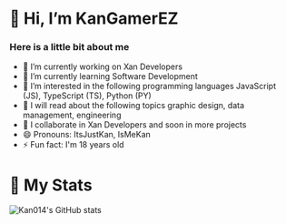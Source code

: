 # 👋 Hi, I’m KanGamerEZ
<h3>Here is a little bit about me</h3>  

- 🔭 I’m currently working on Xan Developers
- 🌱 I’m currently learning Software Development
- 💬 I’m interested in the following programming languages JavaScript (JS), TypeScript (TS), Python (PY)
- 📖 I will read about the following topics graphic design, data management, engineering
- 🤝 I collaborate in Xan Developers and soon in more projects
- 😄 Pronouns: ItsJustKan, IsMeKan
- ⚡ Fun fact: I'm 18 years old
<!--- 📫 How to reach me my socials or my [discord](https://discord.gg/9KBZXccxXq) -->

# 🔎 My Stats

![Kan014's GitHub stats](https://github-readme-stats.vercel.app/api?username=kangamerez&show_icons=true&theme=midnight-purple)
